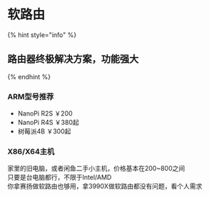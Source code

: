 # 软路由

{% hint style="info" %}
## 路由器终极解决方案，功能强大
{% endhint %}

### ARM型号推荐

* NanoPi R2S      ￥200
* NanoPi R4S      ￥380起
* 树莓派4B          ￥300起

### X86/X64主机

家里的旧电脑，或者闲鱼二手小主机，价格基本在200~800之间  
只要是台电脑都行，不限于Intel/AMD  
你拿赛扬做软路由也够用，拿3990X做软路由都没有问题，看个人需求  





